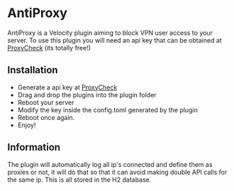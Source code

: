 
# AntiProxy
AntiProxy is a Velocity plugin aiming to block VPN user access to your server. To use this plugin you will need an api key that can be obtained at [ProxyCheck](https://proxycheck.io/) (its totally free!)


## Installation
- Generate a api key at [ProxyCheck](https://proxycheck.io/)
- Drag and drop the plugins into the plugin folder
- Reboot your server
- Modify the key inside the config.toml generated by the plugin
- Reboot once again.
- Enjoy!
## Information
The plugin will automatically log all ip's connected and define them as proxies or not, it will do that so that it can avoid making double API calls for the same ip. This is all stored in the H2 database.


